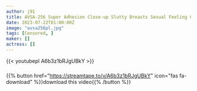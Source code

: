 ```yaml
---
author: j91
title: AVSA-256 Super Adhesion Close-up Slutty Breasts Sexual Feeling Colossal Tits Plump Fucking Crazy Waka Misono
date: 2023-07-22T01:00:00Z
image: "avsa256pl.jpg"
tags: [Censored, ]
maker: []
actress: []
---
```



{{< youtubepl A6b3z1bRJgUBkY >}}
###

{{% button href="https://streamtape.to/v/A6b3z1bRJgUBkY" icon="fas fa-download" %}}download this video{{% /button %}}
